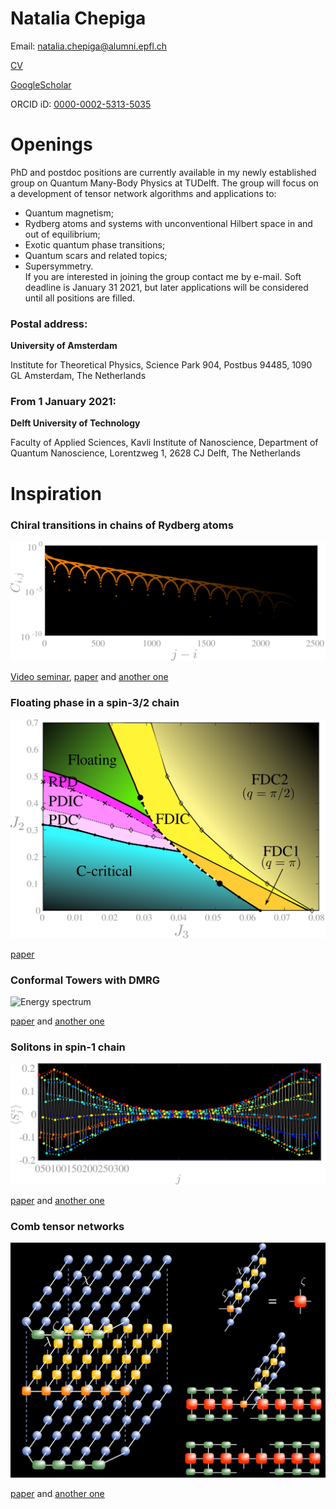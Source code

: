 Natalia Chepiga
===============

Email: natalia.chepiga@alumni.epfl.ch

[CV](https://nchepiga.github.io/homepage/assets/CV.pdf) 

[GoogleScholar](https://scholar.google.ch/citations?user=oktle5oAAAAJ&hl=de&oi=ao) 

ORCID iD: [0000-0002-5313-5035](https://orcid.org/0000-0002-5313-5035)



**Openings**
============

PhD and postdoc positions are currently available in my newly established group on Quantum Many-Body Physics at TUDelft.
The group will focus on a development of tensor network algorithms and applications to:

- Quantum magnetism;   
- Rydberg atoms and systems with unconventional Hilbert space in and out of equilibrium;   
- Exotic quantum phase transitions;   
- Quantum scars and related topics;   
- Supersymmetry.   
If you are interested in joining the group contact me by e-mail. 
Soft deadline is January 31 2021, but later applications will be considered until all positions are filled.

### Postal address:

**University of Amsterdam**

Institute for Theoretical Physics,
Science Park 904, 
Postbus 94485, 
1090 GL Amsterdam, 
The Netherlands 

### From 1 January 2021:

**Delft University of Technology**

Faculty of Applied Sciences, 
Kavli Institute of Nanoscience, 
Department of Quantum Nanoscience, 
Lorentzweg 1, 
2628 CJ Delft, 
The Netherlands


Inspiration
===========

### **Chiral transitions in chains of Rydberg atoms**

![Correlation](assets/images/Chiral.svg)

[Video seminar](https://www.youtube.com/watch?v=zOzUTW-IZoE&t=955s), 
[paper](https://arxiv.org/abs/1808.08990) and 
[another one](https://arxiv.org/abs/2001.06698)


### **Floating phase in a spin-3/2 chain**

![Phase diagram](assets/images/spin32.svg)

[paper](https://arxiv.org/abs/2002.08982) 


### **Conformal Towers with DMRG**

![Energy spectrum](assets/images/ConformalTower.svg)

[paper](https://arxiv.org/abs/1705.05423) and 
[another one](https://arxiv.org/abs/1603.01395)


### **Solitons in spin-1 chain**

![Magnetization profile](assets/images/soliton.svg)

[paper](https://arxiv.org/abs/1608.08109) and 
[another one](https://arxiv.org/abs/1910.03064)


### **Comb tensor networks**

![Contraction](assets/images/comb.svg)

[paper](https://arxiv.org/abs/1903.00432) and 
[another one](https://arxiv.org/abs/2002.11405v1)

